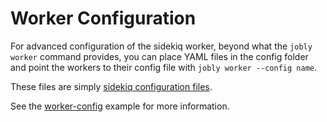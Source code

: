 # Worker Configuration

For advanced configuration of the sidekiq worker, beyond what the 
`jobly worker` command provides, you can place YAML files in the config 
folder and point the workers to their config file with
`jobly worker --config name`.

These files are simply
[sidekiq configuration files](https://github.com/mperham/sidekiq/wiki/Advanced-Options).

See the [worker-config](/examples/06-worker-config) example for more 
information.

